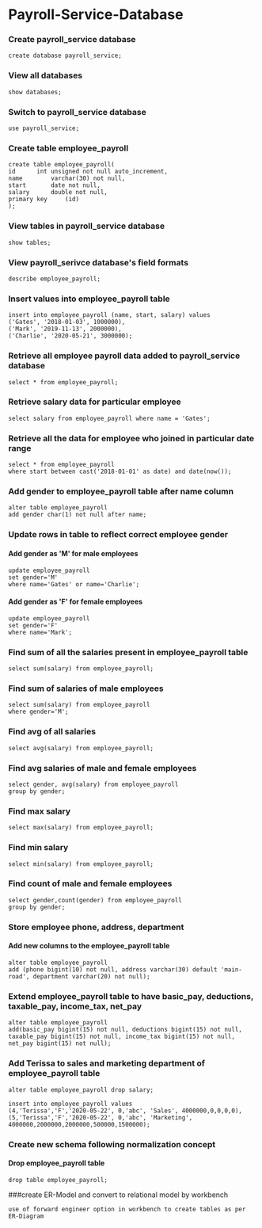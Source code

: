 # Payroll-Service-Database

### Create payroll_service database
```
create database payroll_service;
```
### View all databases
```
show databases;
```
### Switch to payroll_service database
```
use payroll_service;
```
### Create table employee_payroll
```
create table employee_payroll(
id 		int unsigned not null auto_increment,
name 		varchar(30) not null,
start		date not null,
salary		double not null,
primary key 	(id)
);
```
### View tables in payroll_service database
```
show tables;
```
### View payroll_serivce database's field formats
```
describe employee_payroll;
```
### Insert values into employee_payroll table
```
insert into employee_payroll (name, start, salary) values
('Gates', '2018-01-03', 1000000),
('Mark', '2019-11-13', 2000000),
('Charlie', '2020-05-21', 3000000);
```
### Retrieve all employee payroll data added to payroll_service database
```
select * from employee_payroll;
```
### Retrieve salary data for particular employee 
```
select salary from employee_payroll where name = 'Gates';
```
### Retrieve all the data for employee who joined in particular date range
```
select * from employee_payroll
where start between cast('2018-01-01' as date) and date(now());
```
### Add gender to employee_payroll table after name column
```
alter table employee_payroll
add gender char(1) not null after name;
```
### Update rows in table to reflect correct employee gender
#### Add gender as 'M' for male employees
```
update employee_payroll
set gender='M' 
where name='Gates' or name='Charlie';
```
#### Add gender as 'F' for female employees
```
update employee_payroll
set gender='F'
where name='Mark';
```
### Find sum of all the salaries present in employee_payroll table
```
select sum(salary) from employee_payroll;
```
### Find sum of salaries of male employees
```
select sum(salary) from employee_payroll
where gender='M';
```
### Find avg of all salaries
```
select avg(salary) from employee_payroll;
```
### Find avg salaries of male and female employees
```
select gender, avg(salary) from employee_payroll
group by gender;
```
### Find max salary
```
select max(salary) from employee_payroll;
```
### Find min salary
```
select min(salary) from employee_payroll;
```
### Find count of male and female employees
```
select gender,count(gender) from employee_payroll
group by gender;
```
### Store employee phone, address, department
#### Add new columns to the employee_payroll table
```
alter table employee_payroll
add (phone bigint(10) not null, address varchar(30) default 'main-road', department varchar(20) not null);
```
### Extend employee_payroll table to have basic_pay, deductions, taxable_pay, income_tax, net_pay
```
alter table employee_payroll
add(basic_pay bigint(15) not null, deductions bigint(15) not null, taxable_pay bigint(15) not null, income_tax bigint(15) not null, net_pay bigint(15) not null);
```
### Add Terissa to sales and marketing department of employee_payroll table
```
alter table employee_payroll drop salary;

insert into employee_payroll values
(4,'Terissa','F','2020-05-22', 0,'abc', 'Sales', 4000000,0,0,0,0),
(5,'Terissa','F','2020-05-22', 0,'abc', 'Marketing', 4000000,2000000,2000000,500000,1500000);
```
### Create new schema following normalization concept
#### Drop employee_payroll table
```
drop table employee_payroll;
```
###create ER-Model and convert to relational model by workbench
```
use of forward engineer option in workbench to create tables as per ER-Diagram
```